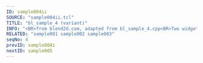```yaml
---
ID: sample004ii
SOURCE: "sample004ii.tcl"
TITLE: "bl_sample_4 (variant)"
INFO: "<BR>from blend2d.com, adapted from bl_sample_4.cpp<BR>Two widgets sharing the same dynamic image"
RELATED: "sample001 sample002 sample003"
seqNo: 4
prevID: sample004i
nextID: sample005
---
```

